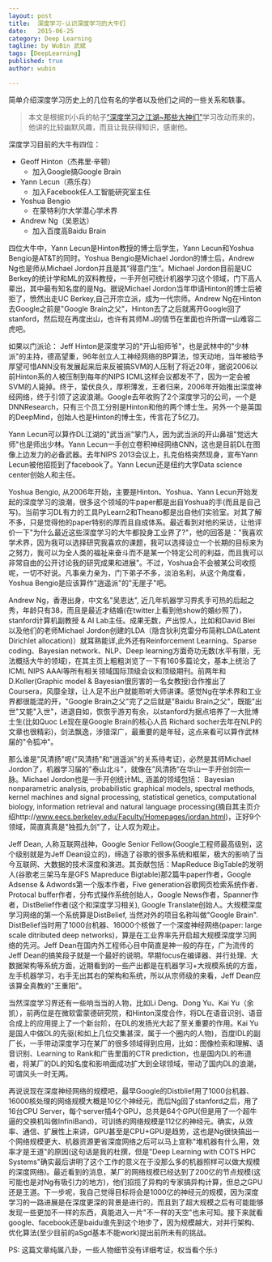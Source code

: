 ```yaml
---
layout: post
title:  深度学习-认识深度学习的大牛们
date:   2015-06-25
category: Deep Learning
tagline: by WuBin 武斌
tags: [DeepLearning]
published: true
author: wubin

---
```

简单介绍深度学习历史上的几位有名的学者以及他们之间的一些关系和轶事。

<!--more-->

>本文是根据刘小兵的帖子[“深度学习之江湖~那些大神们”][1]学习改动而来的，他讲的比较幽默风趣，而且让我获得知识，感谢他。

深度学习目前的大牛有四位：

* Geoff Hinton（杰弗里·辛顿）
	- 加入Google搞Google Brain
* Yann Lecun（燕乐存）
	- 加入Facebook任人工智能研究室主任
* Yoshua Bengio
	- 在蒙特利尔大学潜心学术界
* Andrew Ng（吴恩达）
	- 加入百度高Baidu Brain
	
四位大牛中，Yann Lecun是Hinton教授的博士后学生，Yann Lecun和Yoshua Bengio是AT&T的同时。Yoshua Bengio是Michael Jordon的博士后，Andrew Ng也是师从Michael Jordon并且是其“得意门生”。Michael Jordon目前是UC Berkey的统计学和ML的双料教授，一手开创可统计机器学习这个领域，门下高人辈出，其中最有知名度的是Ng。据说Michael Jordon当年申请Hinton的博士后被拒了，愤然出走UC Berkey,自己开宗立派，成为一代宗师。Andrew Ng在Hinton去Google之前是"Google Brain之父"，Hinton去了之后就离开Google回了stanford，然后现在再度出山，也许有其师M.J的情节在里面也许所谓一山难容二虎吧。



如果以门派论：
Jeff Hinton是深度学习的"开山祖师爷"，也是武林中的"少林派"的主持，德高望重，96年创立人工神经网络的BP算法，惊天动地，当年被给予厚望可惜ANN没有发展起来后来反被搞SVM的人压制了将近20年，据说2006以前Hinton系的人被压制到每年的NIPS ICML这样会议都发不了，因为一定会被SVM的人毙掉。终于，蛰伏良久，厚积薄发，王者归来，2006年开始推出深度神经网络，终于引领了这波浪潮。Google去年收购了2个深度学习的公司，一个是DNNResearch，只有三个员工分别是Hinton和他的两个博士生。另外一个是英国的DeepMind，创始人也是Hinton的博士生，传言花了5亿刀。

Yann Lecun可以算作DL江湖的"武当派"掌门人，因为武当派的开山鼻祖"觉远大师"也是师出少林。Yann Lecun一手创立卷积神经网络CNN，这也是目前DL在图像上边发力的必备武器。去年NIPS 2013会议上，扎克伯格突然现身，宣布Yann Lecun被他招揽到了facebook了。Yann Lecun还是纽约大学Data science center创始人和主任。

Yoshua Bengio, 从2006年开始，主要是Hinton、Yoshua、Yann Lecun开始发起的深度学习的浪潮，很多这个领域的牛paper都是出自Yoshua的手(而且是自己写)。当前学习DL有力的工具PyLearn2和Theano都是出自他们实验室。对其了解不多，只是觉得他的paper特别的厚而且自成体系。最近看到对他的采访，让他评价一下"为什么最近这些深度学习的大牛都投身工业界了?"，他的回答是："我喜欢学术界，因为我可以选择研究我喜欢的课题，我可以选择设立一个长期的目标来为之努力，我可以为全人类的福祉来奋斗而不是某一个特定公司的利益，而且我可以非常自由的公开讨论我的研究成果和进展"。不过，Yoshua会不会被某公司收揽呢，一切不好说。凡事亲力亲为，门下弟子不多，淡泊名利，从这个角度看，Yoshua Bengio是应该算作"逍遥派"的"无崖子"吧。

Andrew Ng，香港出身，中文名"吴恩达", 近几年机器学习界炙手可热的后起之秀，年龄只有38，而且是最近才结婚(在twitter上看到他show的婚纱照了)，stanford计算机副教授 & AI Lab主任。成果无数，产出惊人，比如和David Blei 以及他们的老师Michael Jordon创建的LDA（隐含狄利克雷分布简称LDA(Latent Dirichlet allocation)）就耳熟能详,此外还有Reinforcement Learning、Sparse coding、Bayesian network、NLP、Deep learning方面奇功无数(水平有限，无法概括大牛的领域)，在其主页上粗粗浏览了一下有160多篇论文，基本上统治了ICML NIPS AAAI等所有相关领域国际顶级会议和顶级期刊。前两年和D.Koller(Graphic model & Bayesian很厉害的一名女教授)合作推出了Coursera，风靡全球，让人足不出户就能聆听大师讲课。感觉Ng在学术界和工业界都很能混的开，"Google Brain之父"完了之后就是"Baidu Brain之父"，既能"出世"又能"入世"，进退自如，恢恢乎游刃有余，以stanford为据点培养了一大批博士生(比如Quoc Le现在是Google Brain的核心人员 Richard socher去年在NLP的文章也很精彩)，剑法飘逸，涉猎深广，最重要的是年轻，这点来看可以算作武林届的"令狐冲"。

那么谁是"风清扬"呢("风清扬"和"逍遥派"的关系待考证)，必然是其师Michael Jordon了，机器学习届的"泰山北斗"，就像在”风清扬“在华山一手开创剑宗一脉。Michael Jordon也是一手开创统计ML, 涵盖的领域包括： Bayesian nonparametric analysis, probabilistic graphical models, spectral methods, kernel machines and signal processing, statistical genetics, computational biology, information retrieval and natural language processing(摘自其主页介绍http://www.eecs.berkeley.edu/Faculty/Homepages/jordan.html)，正好9个领域，简直真真是"独孤九剑"了，让人叹为观止。

Jeff Dean, 人称互联网战神，Google Senior Fellow(Google工程师最高级别，这个级别就是为Jeff Dean设立的)，缔造了谷歌的很多系统和框架，极大的影响了当今互联网、大数据的技术深度和演进。其贡献包括：MapReduce BigTable的发明人(谷歌老三架马车是GFS Mapreduce Bigtable)那2篇牛paper作者，Google Adsense & Adwords第一个版本作者，Five generation谷歌网页检索系统作者、Protocal buffer作者，分布式操作系统创始人，Google News作者，Spanner作者，DistBelief作者(这个和深度学习相关), Google Translate创始人。大规模深度学习网络的第一个系统算是DistBelief, 当然对外的项目名称叫做"Google Brain". DistBelief当时用了1000台机器、16000个核做了一个深度神经网络(paper: large scale ditributed deep networks)，算是在工业界率先开启超大规模深度学习网络的先河。Jeff Dean在国内外工程师心目中简直是神一般的存在，广为流传的Jeff Dean的搞笑段子就是一个最好的说明。早期focus在编译器、并行处理、大数据架构等系统方面，近期看到的一些产出都是在机器学习+大规模系统的方面，左手机器学习，右手无出其右的架构和系统，所以从宗师级的来看，Jeff Dean应该算全真教的"王重阳"。

当然深度学习界还有一些响当当的人物，比如Li Deng、Dong Yu、Kai Yu（余凯），前两位是在微软雷蒙德研究院，和Hinton深度合作，将DL在语音识别、语音合成上的应用提上了一个新台阶，在DL的发扬光大起了至关重要的作用。Kai Yu是国人中做DL的先驱(和如上几位交集甚深，属于一个圈内的人物)，百度IDL的副厂长，一手带动深度学习在某厂的很多领域得到应用，比如：图像检索和理解、语音识别、Learning to Rank和广告里面的CTR prediction，也是国内DL的布道者，将某厂的DL的知名度和影响面成功扩大到全球领域，带动了国内DL的浪潮，可谓风头一时无两。


再说说现在深度神经网络的规模吧，最早Google的Distblief用了1000台机器、16000核处理的网络规模大概是10亿个神经元，而后Ng回了stanford之后，用了16台CPU Server，每个server插4个GPU，总共是64个GPU(但是用了一个超牛逼的交换机叫做InfiniBand)，可训练的网络规模是112亿的神经元。确实，从效率、通信、扩展性上来讲，GPU甚至是CPU+GPU是趋势，这也是Ng很快搞出一个网络规模更大、机器资源更省深度网络之后可以马上宣称"堆机器有什么用，效率才是王道"的原因(这句话是我的杜撰，但是"Deep Learning with COTS HPC Systems"确实最后讲明了这个工作的意义在于没那么多的机器照样可以做大规模的深度网络)。最近看到的消息，某厂的网络规模已经达到了200亿的节点规模(这可能也是对Ng有吸引力的地方)，他们招揽了异构的专家搞异构计算，但总之GPU还是王道。下一步呢，我自己觉得目标将会是1000亿的神经元的规模，因为深度学习的一路进展是在深度更深的背景是进行的，而且到了超大规模之后有可能能够发现一些更加不一样的东西，真能进入一片"不一样的天空"也未可知。接下来就看google、facebook还是baidu谁先到这个地步了，因为规模越大，对并行架构、优化算法(至少目前的aSgd基本不能work)提出前所未有的挑战。

PS: 这篇文章纯属八卦，一些人物细节没有详细考证，权当看个乐:)

[1]: http://www.hudongba.mobi/article/6eju